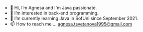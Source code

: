 - 👋 Hi, I’m Agnesa and I'm Java passionate. 
- 👀 I’m interested in back-end programming. 
- 🌱 I’m currently learning Java in SofUni since September 2021. 
- 📫 How to reach me ... agnesa.tsvetanova1995@gmail.com

<!---
agnesatsvetanova/agnesatsvetanova is a ✨ special ✨ repository because its `README.md` (this file) appears on your GitHub profile.
You can click the Preview link to take a look at your changes.
--->
